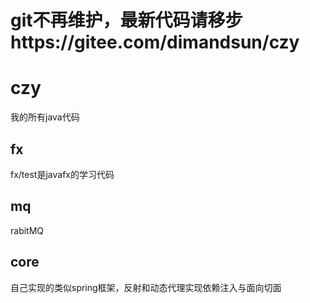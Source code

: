# git不再维护，最新代码请移步https://gitee.com/dimandsun/czy
# czy
我的所有java代码
## fx
  fx/test是javafx的学习代码
## mq
   rabitMQ
## core
   自己实现的类似spring框架，反射和动态代理实现依赖注入与面向切面

